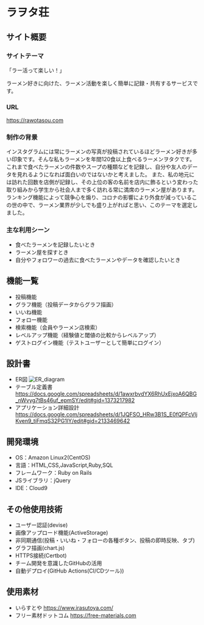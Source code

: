# ラヲタ荘

## サイト概要
### サイトテーマ
「ラー活って楽しい！」

ラーメン好きに向けた、ラーメン活動を楽しく簡単に記録・共有するサービスです。

### URL
https://rawotasou.com

### 制作の背景
インスタグラムには常にラーメンの写真が投稿されているほどラーメン好きが多い印象です。そんな私もラーメンを年間120食以上食べるラーメンヲタクです。
これまで食べたラーメンの件数やスープの種類などを記録し、自分や友人のデータを見れるようになれば面白いのではないかと考えました。
また、私の地元には訪れた回数を店側が記録し、その上位の客の名前を店内に飾るという変わった取り組みから学生から社会人まで多く訪れる常に満席のラーメン屋があります。
ランキング機能によって競争心を煽り、コロナの影響により外食が減っているこの世の中で、ラーメン業界が少しでも盛り上がればと思い、このテーマを選定しました。

### 主な利用シーン
- 食べたラーメンを記録したいとき
- ラーメン屋を探すとき
- 自分やフォロワーの過去に食べたラーメンやデータを確認したいとき

## 機能一覧
- 投稿機能
- グラフ機能（投稿データからグラフ描画）
- いいね機能
- フォロー機能
- 検索機能（会員やラーメン店検索）
- レベルアップ機能（経験値と閾値の比較からレベルアップ）
- ゲストログイン機能（テストユーザーとして簡単にログイン）

## 設計書
- ER図
![ER_diagram](https://user-images.githubusercontent.com/104718319/185045110-b75c4ab5-e8b1-4bfd-ad42-644c79052b79.png)
- テーブル定義書
https://docs.google.com/spreadsheets/d/1awxrbvdYX6RhUxEjxoA6QBG_nWvyg7tBs46uf_epmSY/edit#gid=1373217982
- アプリケーション詳細設計
https://docs.google.com/spreadsheets/d/1JQFSO_HRw3B1S_E0fQPFcVljKven9_tiFmqS32PG1lY/edit#gid=2133469642


## 開発環境
- OS：Amazon Linux2(CentOS)
- 言語：HTML,CSS,JavaScript,Ruby,SQL
- フレームワーク：Ruby on Rails
- JSライブラリ：jQuery
- IDE：Cloud9

## その他使用技術
- ユーザー認証(devise)
- 画像アップロード機能(ActiveStorage)
- 非同期通信(投稿・いいね・フォローの各種ボタン、投稿の即時反映、タブ)
- グラフ描画(chart.js)
- HTTPS接続(Certbot)
- チーム開発を意識したGitHubの活用
- 自動デプロイ(GitHub Actions(CI/CDツール))

## 使用素材
- いらすとや
https://www.irasutoya.com/
- フリー素材ドットコム
https://free-materials.com